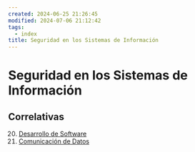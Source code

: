 ```yaml
---
created: 2024-06-25 21:26:45
modified: 2024-07-06 21:12:42
tags:
  - index
title: Seguridad en los Sistemas de Información
---
```


# Seguridad en los Sistemas de Información

## Correlativas

20. [Desarrollo de Software](Desarrollo%20de%20Software.md)
21. [Comunicación de Datos](Comunicación%20de%20Datos.md)
